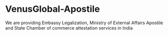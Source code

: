 # VenusGlobal-Apostile
We are providing Embassy Legalization, Ministry of External Affairs Apostile and State Chamber of commerce attestation services in India
